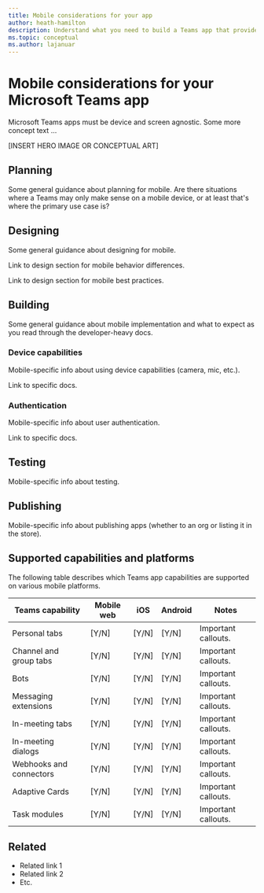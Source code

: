 ```yaml
---
title: Mobile considerations for your app
author: heath-hamilton
description: Understand what you need to build a Teams app that provides a high-quality mobile experience.
ms.topic: conceptual
ms.author: lajanuar
---
```

# Mobile considerations for your Microsoft Teams app

Microsoft Teams apps must be device and screen agnostic. Some more concept text ...

[INSERT HERO IMAGE OR CONCEPTUAL ART]

## Planning

Some general guidance about planning for mobile. Are there situations where a Teams may only make sense on a mobile device, or at least that's where the primary use case is?

## Designing

Some general guidance about designing for mobile.

Link to design section for mobile behavior differences.

Link to design section for mobile best practices.

## Building

Some general guidance about mobile implementation and what to expect as you read through the developer-heavy docs.

### Device capabilities

Mobile-specific info about using device capabilities (camera, mic, etc.).

Link to specific docs.

### Authentication

Mobile-specific info about user authentication.

Link to specific docs.

## Testing

Mobile-specific info about testing.

## Publishing

Mobile-specific info about publishing apps (whether to an org or listing it in the store).

## Supported capabilities and platforms

The following table describes which Teams app capabilities are supported on various mobile platforms.

|**Teams capability**|**Mobile web**|**iOS**|**Android**|**Notes**|
|----------|-----------|------------|------------|------------|
|Personal tabs     |[Y/N]       |[Y/N]        |[Y/N]        |Important callouts.|
|Channel and group tabs|[Y/N]|[Y/N]|[Y/N]|Important callouts.|
|Bots|[Y/N]  |[Y/N]|[Y/N]|Important callouts.|
|Messaging extensions|[Y/N]  |[Y/N]|[Y/N]|Important callouts.|
|In-meeting tabs|[Y/N]  |[Y/N]|[Y/N]|Important callouts.|
|In-meeting dialogs|[Y/N]  |[Y/N]|[Y/N]|Important callouts.|
|Webhooks and connectors|[Y/N]  |[Y/N]|[Y/N]|Important callouts.|
|Adaptive Cards|[Y/N]  |[Y/N]|[Y/N]|Important callouts.|
|Task modules|[Y/N]  |[Y/N]|[Y/N]|Important callouts.|

## Related

* Related link 1
* Related link 2
* Etc.

